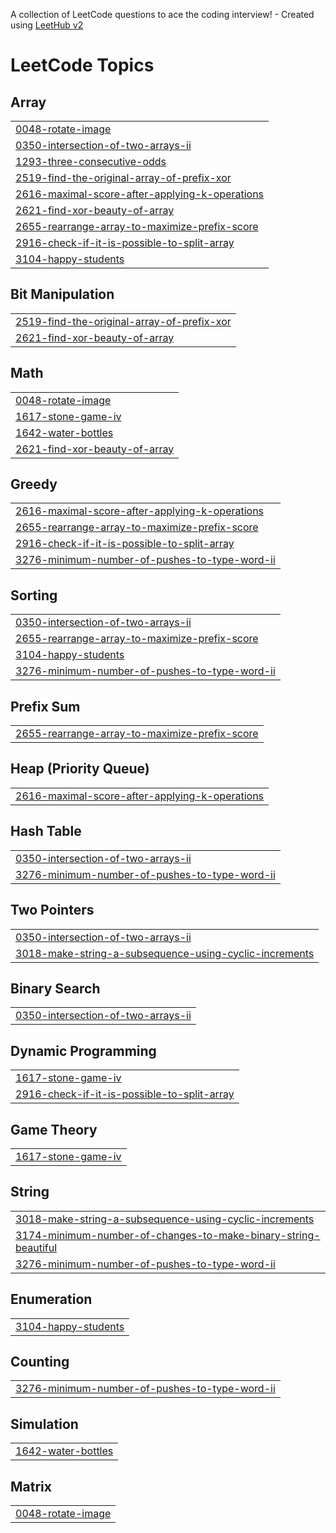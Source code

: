 A collection of LeetCode questions to ace the coding interview! - Created using [LeetHub v2](https://github.com/arunbhardwaj/LeetHub-2.0)
<!---LeetCode Topics Start-->
# LeetCode Topics
## Array
|  |
| ------- |
| [0048-rotate-image](https://github.com/Kunalkhuteta/leetcode/tree/master/0048-rotate-image) |
| [0350-intersection-of-two-arrays-ii](https://github.com/Kunalkhuteta/leetcode/tree/master/0350-intersection-of-two-arrays-ii) |
| [1293-three-consecutive-odds](https://github.com/Kunalkhuteta/leetcode/tree/master/1293-three-consecutive-odds) |
| [2519-find-the-original-array-of-prefix-xor](https://github.com/Kunalkhuteta/leetcode/tree/master/2519-find-the-original-array-of-prefix-xor) |
| [2616-maximal-score-after-applying-k-operations](https://github.com/Kunalkhuteta/leetcode/tree/master/2616-maximal-score-after-applying-k-operations) |
| [2621-find-xor-beauty-of-array](https://github.com/Kunalkhuteta/leetcode/tree/master/2621-find-xor-beauty-of-array) |
| [2655-rearrange-array-to-maximize-prefix-score](https://github.com/Kunalkhuteta/leetcode/tree/master/2655-rearrange-array-to-maximize-prefix-score) |
| [2916-check-if-it-is-possible-to-split-array](https://github.com/Kunalkhuteta/leetcode/tree/master/2916-check-if-it-is-possible-to-split-array) |
| [3104-happy-students](https://github.com/Kunalkhuteta/leetcode/tree/master/3104-happy-students) |
## Bit Manipulation
|  |
| ------- |
| [2519-find-the-original-array-of-prefix-xor](https://github.com/Kunalkhuteta/leetcode/tree/master/2519-find-the-original-array-of-prefix-xor) |
| [2621-find-xor-beauty-of-array](https://github.com/Kunalkhuteta/leetcode/tree/master/2621-find-xor-beauty-of-array) |
## Math
|  |
| ------- |
| [0048-rotate-image](https://github.com/Kunalkhuteta/leetcode/tree/master/0048-rotate-image) |
| [1617-stone-game-iv](https://github.com/Kunalkhuteta/leetcode/tree/master/1617-stone-game-iv) |
| [1642-water-bottles](https://github.com/Kunalkhuteta/leetcode/tree/master/1642-water-bottles) |
| [2621-find-xor-beauty-of-array](https://github.com/Kunalkhuteta/leetcode/tree/master/2621-find-xor-beauty-of-array) |
## Greedy
|  |
| ------- |
| [2616-maximal-score-after-applying-k-operations](https://github.com/Kunalkhuteta/leetcode/tree/master/2616-maximal-score-after-applying-k-operations) |
| [2655-rearrange-array-to-maximize-prefix-score](https://github.com/Kunalkhuteta/leetcode/tree/master/2655-rearrange-array-to-maximize-prefix-score) |
| [2916-check-if-it-is-possible-to-split-array](https://github.com/Kunalkhuteta/leetcode/tree/master/2916-check-if-it-is-possible-to-split-array) |
| [3276-minimum-number-of-pushes-to-type-word-ii](https://github.com/Kunalkhuteta/leetcode/tree/master/3276-minimum-number-of-pushes-to-type-word-ii) |
## Sorting
|  |
| ------- |
| [0350-intersection-of-two-arrays-ii](https://github.com/Kunalkhuteta/leetcode/tree/master/0350-intersection-of-two-arrays-ii) |
| [2655-rearrange-array-to-maximize-prefix-score](https://github.com/Kunalkhuteta/leetcode/tree/master/2655-rearrange-array-to-maximize-prefix-score) |
| [3104-happy-students](https://github.com/Kunalkhuteta/leetcode/tree/master/3104-happy-students) |
| [3276-minimum-number-of-pushes-to-type-word-ii](https://github.com/Kunalkhuteta/leetcode/tree/master/3276-minimum-number-of-pushes-to-type-word-ii) |
## Prefix Sum
|  |
| ------- |
| [2655-rearrange-array-to-maximize-prefix-score](https://github.com/Kunalkhuteta/leetcode/tree/master/2655-rearrange-array-to-maximize-prefix-score) |
## Heap (Priority Queue)
|  |
| ------- |
| [2616-maximal-score-after-applying-k-operations](https://github.com/Kunalkhuteta/leetcode/tree/master/2616-maximal-score-after-applying-k-operations) |
## Hash Table
|  |
| ------- |
| [0350-intersection-of-two-arrays-ii](https://github.com/Kunalkhuteta/leetcode/tree/master/0350-intersection-of-two-arrays-ii) |
| [3276-minimum-number-of-pushes-to-type-word-ii](https://github.com/Kunalkhuteta/leetcode/tree/master/3276-minimum-number-of-pushes-to-type-word-ii) |
## Two Pointers
|  |
| ------- |
| [0350-intersection-of-two-arrays-ii](https://github.com/Kunalkhuteta/leetcode/tree/master/0350-intersection-of-two-arrays-ii) |
| [3018-make-string-a-subsequence-using-cyclic-increments](https://github.com/Kunalkhuteta/leetcode/tree/master/3018-make-string-a-subsequence-using-cyclic-increments) |
## Binary Search
|  |
| ------- |
| [0350-intersection-of-two-arrays-ii](https://github.com/Kunalkhuteta/leetcode/tree/master/0350-intersection-of-two-arrays-ii) |
## Dynamic Programming
|  |
| ------- |
| [1617-stone-game-iv](https://github.com/Kunalkhuteta/leetcode/tree/master/1617-stone-game-iv) |
| [2916-check-if-it-is-possible-to-split-array](https://github.com/Kunalkhuteta/leetcode/tree/master/2916-check-if-it-is-possible-to-split-array) |
## Game Theory
|  |
| ------- |
| [1617-stone-game-iv](https://github.com/Kunalkhuteta/leetcode/tree/master/1617-stone-game-iv) |
## String
|  |
| ------- |
| [3018-make-string-a-subsequence-using-cyclic-increments](https://github.com/Kunalkhuteta/leetcode/tree/master/3018-make-string-a-subsequence-using-cyclic-increments) |
| [3174-minimum-number-of-changes-to-make-binary-string-beautiful](https://github.com/Kunalkhuteta/leetcode/tree/master/3174-minimum-number-of-changes-to-make-binary-string-beautiful) |
| [3276-minimum-number-of-pushes-to-type-word-ii](https://github.com/Kunalkhuteta/leetcode/tree/master/3276-minimum-number-of-pushes-to-type-word-ii) |
## Enumeration
|  |
| ------- |
| [3104-happy-students](https://github.com/Kunalkhuteta/leetcode/tree/master/3104-happy-students) |
## Counting
|  |
| ------- |
| [3276-minimum-number-of-pushes-to-type-word-ii](https://github.com/Kunalkhuteta/leetcode/tree/master/3276-minimum-number-of-pushes-to-type-word-ii) |
## Simulation
|  |
| ------- |
| [1642-water-bottles](https://github.com/Kunalkhuteta/leetcode/tree/master/1642-water-bottles) |
## Matrix
|  |
| ------- |
| [0048-rotate-image](https://github.com/Kunalkhuteta/leetcode/tree/master/0048-rotate-image) |
<!---LeetCode Topics End-->